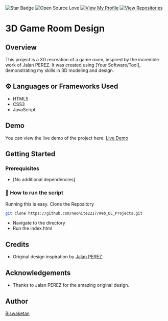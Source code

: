 ![Star Badge](https://img.shields.io/static/v1?label=%F0%9F%8C%9F&message=If%20Useful&style=style=flat&color=BC4E99)
![Open Source Love](https://badges.frapsoft.com/os/v1/open-source.svg?v=103)
[![View My Profile](https://img.shields.io/badge/View-My_Profile-green?logo=GitHub)](https://github.com/neonite2217)
[![View Repositories](https://img.shields.io/badge/View-My_Repositories-blue?logo=GitHub)](https://github.com/neonite2217?tab=repositories)

# 3D Game Room Design

## Overview

This project is a 3D recreation of a game room, inspired by the incredible work of Jalan PEREZ. It was created using [Your Software/Tool], demonstrating my skills in 3D modeling and design.

## ⚙️ Languages or Frameworks Used
<ul>
    <li>HTML5</li>
    <li>CSS3</li>
    <li>JavaScript</li>
</ul>

## Demo
You can view the live demo of the project here: [Live Demo](https://p1-taupe.vercel.app/)

## Getting Started

### Prerequisites
- [No additional dependencies]

### 🌟 How to run the script
Running this is easy.
Clone the Repository

```sh
git clone https://github.com/neonite2217/Web_DL_Projects.git
```
- Navigate to the directory
- Run the index.html

## Credits

- Original design inspiration by [Jalan PEREZ](https://www.artstation.com/artwork/VdBllN).

## Acknowledgements

- Thanks to Jalan PEREZ for the amazing original design.

## Author
[Biswaketan](https://github.com/neonite2217/)

